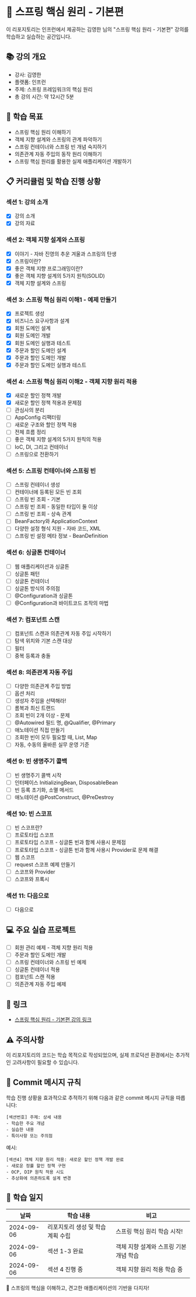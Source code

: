 # 🌱 스프링 핵심 원리 - 기본편

이 리포지토리는 인프런에서 제공하는 김영한 님의 "스프링 핵심 원리 - 기본편" 강의를 학습하고 실습하는 공간입니다.

## 📚 강의 개요
- 강사: 김영한
- 플랫폼: 인프런
- 주제: 스프링 프레임워크의 핵심 원리
- 총 강의 시간: 약 12시간 5분

## 🎯 학습 목표
- 스프링 핵심 원리 이해하기
- 객체 지향 설계와 스프링의 관계 파악하기
- 스프링 컨테이너와 스프링 빈 개념 숙지하기
- 의존관계 자동 주입의 동작 원리 이해하기
- 스프링 핵심 원리를 활용한 실제 애플리케이션 개발하기

## 📋 커리큘럼 및 학습 진행 상황
### 섹션 1: 강의 소개
- [x] 강의 소개
- [x] 강의 자료

### 섹션 2: 객체 지향 설계와 스프링
- [x] 이야기 - 자바 진영의 추운 겨울과 스프링의 탄생
- [x] 스프링이란?
- [x] 좋은 객체 지향 프로그래밍이란?
- [x] 좋은 객체 지향 설계의 5가지 원칙(SOLID)
- [x] 객체 지향 설계와 스프링

### 섹션 3: 스프링 핵심 원리 이해1 - 예제 만들기
- [x] 프로젝트 생성
- [x] 비즈니스 요구사항과 설계
- [x] 회원 도메인 설계
- [x] 회원 도메인 개발
- [x] 회원 도메인 실행과 테스트
- [x] 주문과 할인 도메인 설계
- [x] 주문과 할인 도메인 개발
- [x] 주문과 할인 도메인 실행과 테스트

### 섹션 4: 스프링 핵심 원리 이해2 - 객체 지향 원리 적용
- [x] 새로운 할인 정책 개발
- [x] 새로운 할인 정책 적용과 문제점
- [ ] 관심사의 분리
- [ ] AppConfig 리팩터링
- [ ] 새로운 구조와 할인 정책 적용
- [ ] 전체 흐름 정리
- [ ] 좋은 객체 지향 설계의 5가지 원칙의 적용
- [ ] IoC, DI, 그리고 컨테이너
- [ ] 스프링으로 전환하기

### 섹션 5: 스프링 컨테이너와 스프링 빈
- [ ] 스프링 컨테이너 생성
- [ ] 컨테이너에 등록된 모든 빈 조회
- [ ] 스프링 빈 조회 - 기본
- [ ] 스프링 빈 조회 - 동일한 타입이 둘 이상
- [ ] 스프링 빈 조회 - 상속 관계
- [ ] BeanFactory와 ApplicationContext
- [ ] 다양한 설정 형식 지원 - 자바 코드, XML
- [ ] 스프링 빈 설정 메타 정보 - BeanDefinition

### 섹션 6: 싱글톤 컨테이너
- [ ] 웹 애플리케이션과 싱글톤
- [ ] 싱글톤 패턴
- [ ] 싱글톤 컨테이너
- [ ] 싱글톤 방식의 주의점
- [ ] @Configuration과 싱글톤
- [ ] @Configuration과 바이트코드 조작의 마법

### 섹션 7: 컴포넌트 스캔
- [ ] 컴포넌트 스캔과 의존관계 자동 주입 시작하기
- [ ] 탐색 위치와 기본 스캔 대상
- [ ] 필터
- [ ] 중복 등록과 충돌

### 섹션 8: 의존관계 자동 주입
- [ ] 다양한 의존관계 주입 방법
- [ ] 옵션 처리
- [ ] 생성자 주입을 선택해라!
- [ ] 롬복과 최신 트랜드
- [ ] 조회 빈이 2개 이상 - 문제
- [ ] @Autowired 필드 명, @Qualifier, @Primary
- [ ] 애노테이션 직접 만들기
- [ ] 조회한 빈이 모두 필요할 때, List, Map
- [ ] 자동, 수동의 올바른 실무 운영 기준

### 섹션 9: 빈 생명주기 콜백
- [ ] 빈 생명주기 콜백 시작
- [ ] 인터페이스 InitializingBean, DisposableBean
- [ ] 빈 등록 초기화, 소멸 메서드
- [ ] 애노테이션 @PostConstruct, @PreDestroy

### 섹션 10: 빈 스코프
- [ ] 빈 스코프란?
- [ ] 프로토타입 스코프
- [ ] 프로토타입 스코프 - 싱글톤 빈과 함께 사용시 문제점
- [ ] 프로토타입 스코프 - 싱글톤 빈과 함께 사용시 Provider로 문제 해결
- [ ] 웹 스코프
- [ ] request 스코프 예제 만들기
- [ ] 스코프와 Provider
- [ ] 스코프와 프록시

### 섹션 11: 다음으로
- [ ] 다음으로

## 💻 주요 실습 프로젝트
- [ ] 회원 관리 예제 - 객체 지향 원리 적용
- [ ] 주문과 할인 도메인 개발
- [ ] 스프링 컨테이너와 스프링 빈 예제
- [ ] 싱글톤 컨테이너 적용
- [ ] 컴포넌트 스캔 적용
- [ ] 의존관계 자동 주입 예제

## 🔗 링크
- [스프링 핵심 원리 - 기본편 강의 링크](https://www.inflearn.com/course/스프링-핵심-원리-기본편)

## ⚠️ 주의사항
이 리포지토리의 코드는 학습 목적으로 작성되었으며, 실제 프로덕션 환경에서는 추가적인 고려사항이 필요할 수 있습니다.

## 📌 Commit 메시지 규칙
학습 진행 상황을 효과적으로 추적하기 위해 다음과 같은 commit 메시지 규칙을 따릅니다:

```
[섹션번호] 주제: 상세 내용
- 학습한 주요 개념
- 실습한 내용
- 특이사항 또는 주의점
```

예시:
```
[섹션4] 객체 지향 원리 적용: 새로운 할인 정책 개발 완료
- 새로운 정률 할인 정책 구현
- OCP, DIP 원칙 적용 시도
- 추상화에 의존하도록 설계 변경
```

## 📅 학습 일지
| 날짜 | 학습 내용 | 비고 |
|------|----------|------|
| 2024-09-06 | 리포지토리 생성 및 학습 계획 수립 | 스프링 핵심 원리 학습 시작! |
| 2024-09-06 | 섹션 1-3 완료 | 객체 지향 설계와 스프링 기본 개념 학습 |
| 2024-09-06 | 섹션 4 진행 중 | 객체 지향 원리 적용 학습 중 |

🌱 스프링의 핵심을 이해하고, 견고한 애플리케이션의 기반을 다지자!